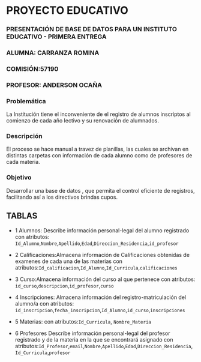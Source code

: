 
# PROYECTO EDUCATIVO

### PRESENTACIÓN DE BASE DE DATOS PARA UN INSTITUTO EDUCATIVO - PRIMERA ENTREGA

### ALUMNA: CARRANZA ROMINA

### COMISIÓN:57190

### PROFESOR: ANDERSON OCAÑA


### Problemática

La Institución tiene el inconveniente de el registro de alumnos inscriptos al comienzo de cada año lectivo y su renovación de alumnados.
### Descripción 
El proceso se hace manual a travez de planillas, las cuales se archivan en distintas carpetas con información de cada alumno como de profesores de cada materia.
### Objetivo
Desarrollar una base de datos , que permita el control eficiente de registros, facilitando así a los directivos brindas cupos.





## TABLAS

- 1 Alumnos: Describe información personal-legal  del alumno registrado con atributos:
`Id_Alumno`,`Nombre`,`Apellido`,`Edad`,`Direccion_Residencia`,`id_profesor`

- 2 Calificaciones:Almacena información de Calificaciones obtenidas de examenes de cada una de las materias con atributos:`Id_calificacion`,`Id_Alumno`,`Id_Curricula`,`calificaciones`

- 3 Curso:Almacena información del curso al que pertenece con atributos:
`id_curso`,`descripcion`,`id_profesor`,`curso`

- 4 Inscripciones: Almacena información del registro-matriculación del  alumno/a con atributos: `id_inscripcion`,`fecha_inscripcion`,`Id_Alumno`,`id_curso`,`inscripciones`
- 5 Materias: con atributos:`Id_Curricula`, `Nombre_Materia`

- 6 Profesores Describe información personal-legal  del profesor registrado y de la materia en la que se encontrará asignado con atributos:`Id_Profesor`,`email`,`Nombre`,`Apellido`,`Edad`,`Direccion_Residencia`,`Id_Curricula`,`profesor`

